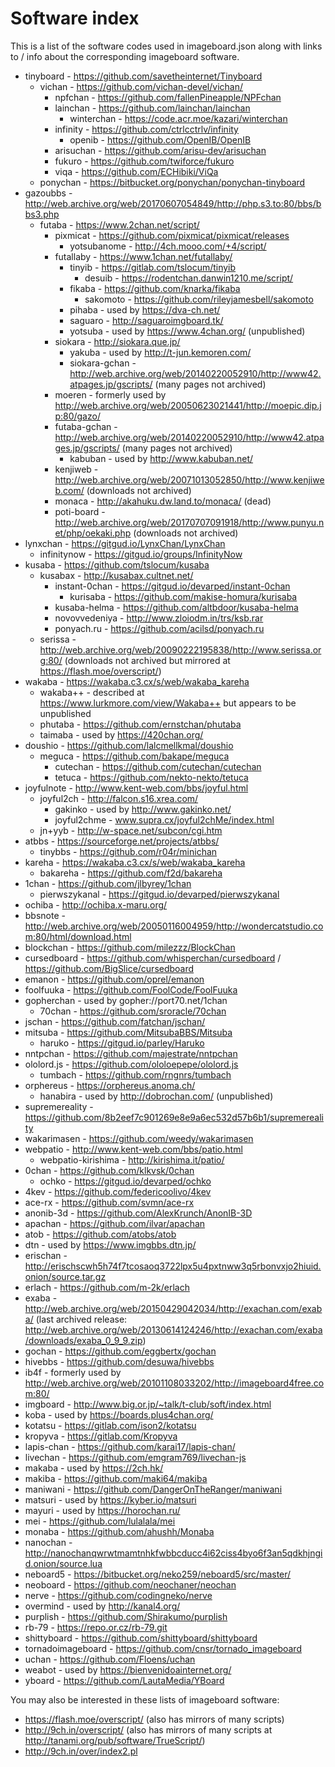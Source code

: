 # Software index

This is a list of the software codes used in imageboard.json along with links to / info about the corresponding imageboard software.

- tinyboard - https://github.com/savetheinternet/Tinyboard
    - vichan - https://github.com/vichan-devel/vichan/
        - npfchan - https://github.com/fallenPineapple/NPFchan
        - lainchan - https://github.com/lainchan/lainchan
            - winterchan - https://code.acr.moe/kazari/winterchan
        - infinity - https://github.com/ctrlcctrlv/infinity
            - openib - https://github.com/OpenIB/OpenIB
        - arisuchan - https://github.com/arisu-dev/arisuchan
        - fukuro - https://github.com/twiforce/fukuro
        - viqa - https://github.com/ECHibiki/ViQa
    - ponychan - https://bitbucket.org/ponychan/ponychan-tinyboard
- gazoubbs - http://web.archive.org/web/20170607054849/http://php.s3.to:80/bbs/bbs3.php
    - futaba - https://www.2chan.net/script/
        - pixmicat - https://github.com/pixmicat/pixmicat/releases
            - yotsubanome - http://4ch.mooo.com/+4/script/
        - futallaby - https://www.1chan.net/futallaby/
            - tinyib - https://gitlab.com/tslocum/tinyib
                - desuib - https://rodentchan.danwin1210.me/script/
            - fikaba - https://github.com/knarka/fikaba
                - sakomoto - https://github.com/rileyjamesbell/sakomoto
            - pihaba - used by https://dva-ch.net/
            - saguaro - http://saguaroimgboard.tk/
            - yotsuba - used by https://www.4chan.org/ (unpublished)
        - siokara - http://siokara.que.jp/
            - yakuba - used by http://t-jun.kemoren.com/
            - siokara-gchan - http://web.archive.org/web/20140220052910/http://www42.atpages.jp/gscripts/ (many pages not archived)
        - moeren - formerly used by http://web.archive.org/web/20050623021441/http://moepic.dip.jp:80/gazo/
        - futaba-gchan - http://web.archive.org/web/20140220052910/http://www42.atpages.jp/gscripts/ (many pages not archived)
            - kabuban - used by http://www.kabuban.net/
        - kenjiweb - http://web.archive.org/web/20071013052850/http://www.kenjiweb.com/ (downloads not archived)
        - monaca - http://akahuku.dw.land.to/monaca/ (dead)
        - poti-board - http://web.archive.org/web/20170707091918/http://www.punyu.net/php/oekaki.php (downloads not archived)
- lynxchan - https://gitgud.io/LynxChan/LynxChan
    - infinitynow - https://gitgud.io/groups/InfinityNow
- kusaba - https://github.com/tslocum/kusaba
    - kusabax - http://kusabax.cultnet.net/
        - instant-0chan - https://gitgud.io/devarped/instant-0chan
            - kurisaba - https://github.com/makise-homura/kurisaba
        - kusaba-helma - https://github.com/altbdoor/kusaba-helma
        - novovvedeniya - http://www.zloiodm.in/trs/ksb.rar
        - ponyach.ru - https://github.com/acilsd/ponyach.ru
    - serissa - http://web.archive.org/web/20090222195838/http://www.serissa.org:80/ (downloads not archived but mirrored at https://flash.moe/overscript/)
- wakaba - https://wakaba.c3.cx/s/web/wakaba_kareha
    - wakaba++ - described at https://www.lurkmore.com/view/Wakaba++ but appears to be unpublished
    - phutaba - https://github.com/ernstchan/phutaba
    - taimaba - used by https://420chan.org/
- doushio - https://github.com/lalcmellkmal/doushio
    - meguca - https://github.com/bakape/meguca
        - cutechan - https://github.com/cutechan/cutechan
        - tetuca - https://github.com/nekto-nekto/tetuca
- joyfulnote - http://www.kent-web.com/bbs/joyful.html
    - joyful2ch - http://falcon.s16.xrea.com/
        - gakinko - used by http://www.gakinko.net/
        - joyful2chme - www.supra.cx/joyful2chMe/index.html
    - jn+yyb - http://w-space.net/subcon/cgi.htm
- atbbs - https://sourceforge.net/projects/atbbs/
    - tinybbs - https://github.com/r04r/minichan
- kareha - https://wakaba.c3.cx/s/web/wakaba_kareha
    - bakareha - https://github.com/f2d/bakareha
- 1chan - https://github.com/jlbyrey/1chan
    - pierwszykanal - https://gitgud.io/devarped/pierwszykanal
- ochiba - http://ochiba.x-maru.org/
- bbsnote - http://web.archive.org/web/20050116004959/http://wondercatstudio.com:80/html/download.html
- blockchan - https://github.com/milezzz/BlockChan
- cursedboard - https://github.com/whisperchan/cursedboard / https://github.com/BigSlice/cursedboard
- emanon - https://github.com/oprel/emanon
- foolfuuka - https://github.com/FoolCode/FoolFuuka
- gopherchan - used by gopher://port70.net/1chan
    - 70chan - https://github.com/sroracle/70chan
- jschan - https://github.com/fatchan/jschan/
- mitsuba - https://github.com/MitsubaBBS/Mitsuba
    - haruko - https://gitgud.io/parley/Haruko
- nntpchan - https://github.com/majestrate/nntpchan
- ololord.js - https://github.com/ololoepepe/ololord.js
    - tumbach - https://github.com/rngnrs/tumbach
- orphereus - https://orphereus.anoma.ch/
    - hanabira - used by http://dobrochan.com/ (unpublished)
- supremereality - https://github.com/8b2eef7c901269e8e9a6ec532d57b6b1/supremereality
- wakarimasen - https://github.com/weedy/wakarimasen
- webpatio - http://www.kent-web.com/bbs/patio.html
    - webpatio-kirishima - http://kirishima.it/patio/
- 0chan - https://github.com/klkvsk/0chan
    - ochko - https://gitgud.io/devarped/ochko
- 4kev - https://github.com/federicoolivo/4kev
- ace-rx - https://github.com/svmn/ace-rx
- anonib-3d - https://github.com/AlexKrunch/AnonIB-3D
- apachan - https://github.com/ilvar/apachan
- atob - https://github.com/atobs/atob
- dtn - used by https://www.imgbbs.dtn.jp/
- erischan - http://erischscwh5h74f7tcosaoq3722lpx5u4pxtnww3q5rbonvxjo2hiuid.onion/source.tar.gz
- erlach - https://github.com/m-2k/erlach
- exaba - http://web.archive.org/web/20150429042034/http://exachan.com/exaba/ (last archived release: http://web.archive.org/web/20130614124246/http://exachan.com/exaba/downloads/exaba_0_9_9.zip)
- gochan - https://github.com/eggbertx/gochan
- hivebbs - https://github.com/desuwa/hivebbs
- ib4f - formerly used by http://web.archive.org/web/20101108033202/http://imageboard4free.com:80/
- imgboard - http://www.big.or.jp/~talk/t-club/soft/index.html
- koba - used by https://boards.plus4chan.org/
- kotatsu - https://gitlab.com/ison2/kotatsu
- kropyva - https://gitlab.com/Kropyva
- lapis-chan - https://github.com/karai17/lapis-chan/
- livechan - https://github.com/emgram769/livechan-js
- makaba - used by https://2ch.hk/
- makiba - https://github.com/maki64/makiba
- maniwani - https://github.com/DangerOnTheRanger/maniwani
- matsuri - used by https://kyber.io/matsuri
- mayuri - used by https://horochan.ru/
- mei - https://github.com/lulalala/mei
- monaba - https://github.com/ahushh/Monaba
- nanochan - http://nanochanqwrwtmamtnhkfwbbcducc4i62ciss4byo6f3an5qdkhjngid.onion/source.lua
- neboard5 - https://bitbucket.org/neko259/neboard5/src/master/
- neoboard - https://github.com/neochaner/neochan
- nerve - https://github.com/codingneko/nerve
- overmind - used by http://kanal4.org/
- purplish - https://github.com/Shirakumo/purplish
- rb-79 - https://repo.or.cz/rb-79.git
- shittyboard - https://github.com/shittyboard/shittyboard
- tornadoimageboard - https://github.com/cnsr/tornado_imageboard
- uchan - https://github.com/Floens/uchan
- weabot - used by https://bienvenidoainternet.org/
- yboard - https://github.com/LautaMedia/YBoard

You may also be interested in these lists of imageboard software:
* https://flash.moe/overscript/ (also has mirrors of many scripts)
* http://9ch.in/overscript/ (also has mirrors of many scripts at http://tanami.org/pub/software/TrueScript/)
* http://9ch.in/over/index2.pl
